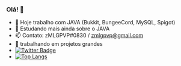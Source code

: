 ### Olá! 👋

- 🔭  Hoje trabalho com JAVA (Bukkit, BungeeCord, MySQL, Spigot)
- 🌱 Estudando mais ainda sobre o JAVA
- 📫 Contato: zMLGPVP#0830  / zmlgpvp@gmail.com
- 👀 trabalhando em projetos grandes
- [![Twitter Badge](https://img.shields.io/badge/-@zmlgpvp-6633cc?style=flat-square&labelColor=6633cc&logo=twitter&logoColor=white&link=https://twitter.com/zMLGPVP)](https://twitter.com/zMLGPVP) 
- [![Top Langs](https://github-readme-stats.vercel.app/api/top-langs/?username=zMLGPVP&layout=compact)](https://github.com/zMLGPVP/github-readme-stats)

